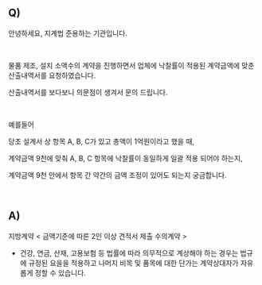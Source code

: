 ## Q)

안녕하세요, 지계법 준용하는 기관입니다.

​

물품 제조, 설치 소액수의 계약을 진행하면서 업체에 낙찰률이 적용된 계약금액에 맞춘 산출내역서를 요청하였습니다.

산출내역서를 보다보니 의문점이 생겨서 문의 드립니다.

​

예를들어

당초 설계서 상 항목 A, B, C가 있고 총액이 1억원이라고 했을 때,

계약금액 9천에 맞춰 A, B, C 항목에 낙찰률이 동일하게 일괄 적용 되어야 하는지,

계약금액 9천 안에서 항목 간 약간의 금액 조정이 있어도 되는지 궁금합니다.

​

  
## A)

지방계약 < 금액기준에 따른 2인 이상 견적서 제출 수의계약 >  
  
- 건강, 연금, 산재, 고용보험 등 법률에 따라 의무적으로 계상해야 하는 경우는 법규에 규정된 요을을 적용하고 나머지 비목 및 품목에 대한 단가는 계약상대자가 자유롭게 정할 수 있습니다.